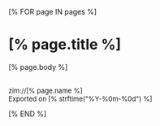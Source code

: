 [% FOR page IN pages %]
# [% page.title %]
[% page.body %]


<p style="margin-top: 30px; font-size: small">
zim://[% page.name %] <br/>
Exported on [% strftime("%Y-%0m-%0d")  %]
</p>
[% END %]
